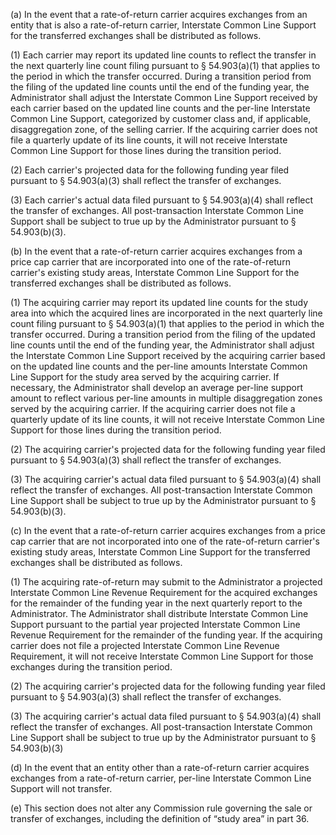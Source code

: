 (a) In the event that a rate-of-return carrier acquires exchanges from an entity that is also a rate-of-return carrier, Interstate Common Line Support for the transferred exchanges shall be distributed as follows.

(1) Each carrier may report its updated line counts to reflect the transfer in the next quarterly line count filing pursuant to § 54.903(a)(1) that applies to the period in which the transfer occurred. During a transition period from the filing of the updated line counts until the end of the funding year, the Administrator shall adjust the Interstate Common Line Support received by each carrier based on the updated line counts and the per-line Interstate Common Line Support, categorized by customer class and, if applicable, disaggregation zone, of the selling carrier. If the acquiring carrier does not file a quarterly update of its line counts, it will not receive Interstate Common Line Support for those lines during the transition period.

(2) Each carrier's projected data for the following funding year filed pursuant to § 54.903(a)(3) shall reflect the transfer of exchanges.

(3) Each carrier's actual data filed pursuant to § 54.903(a)(4) shall reflect the transfer of exchanges. All post-transaction Interstate Common Line Support shall be subject to true up by the Administrator pursuant to § 54.903(b)(3).

(b) In the event that a rate-of-return carrier acquires exchanges from a price cap carrier that are incorporated into one of the rate-of-return carrier's existing study areas, Interstate Common Line Support for the transferred exchanges shall be distributed as follows.

(1) The acquiring carrier may report its updated line counts for the study area into which the acquired lines are incorporated in the next quarterly line count filing pursuant to § 54.903(a)(1) that applies to the period in which the transfer occurred. During a transition period from the filing of the updated line counts until the end of the funding year, the Administrator shall adjust the Interstate Common Line Support received by the acquiring carrier based on the updated line counts and the per-line amounts Interstate Common Line Support for the study area served by the acquiring carrier. If necessary, the Administrator shall develop an average per-line support amount to reflect various per-line amounts in multiple disaggregation zones served by the acquiring carrier. If the acquiring carrier does not file a quarterly update of its line counts, it will not receive Interstate Common Line Support for those lines during the transition period.

(2) The acquiring carrier's projected data for the following funding year filed pursuant to § 54.903(a)(3) shall reflect the transfer of exchanges.

(3) The acquiring carrier's actual data filed pursuant to § 54.903(a)(4) shall reflect the transfer of exchanges. All post-transaction Interstate Common Line Support shall be subject to true up by the Administrator pursuant to § 54.903(b)(3).

(c) In the event that a rate-of-return carrier acquires exchanges from a price cap carrier that are not incorporated into one of the rate-of-return carrier's existing study areas, Interstate Common Line Support for the transferred exchanges shall be distributed as follows.

(1) The acquiring rate-of-return may submit to the Administrator a projected Interstate Common Line Revenue Requirement for the acquired exchanges for the remainder of the funding year in the next quarterly report to the Administrator. The Administrator shall distribute Interstate Common Line Support pursuant to the partial year projected Interstate Common Line Revenue Requirement for the remainder of the funding year. If the acquiring carrier does not file a projected Interstate Common Line Revenue Requirement, it will not receive Interstate Common Line Support for those exchanges during the transition period.

(2) The acquiring carrier's projected data for the following funding year filed pursuant to § 54.903(a)(3) shall reflect the transfer of exchanges.

(3) The acquiring carrier's actual data filed pursuant to § 54.903(a)(4) shall reflect the transfer of exchanges. All post-transaction Interstate Common Line Support shall be subject to true up by the Administrator pursuant to § 54.903(b)(3)

(d) In the event that an entity other than a rate-of-return carrier acquires exchanges from a rate-of-return carrier, per-line Interstate Common Line Support will not transfer.

(e) This section does not alter any Commission rule governing the sale or transfer of exchanges, including the definition of “study area” in part 36.

